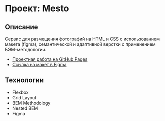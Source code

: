 # Проект: Mesto

## Описание

Сервис для размещения фотографий на HTML и CSS с использованием макета (figma), семантической и адаптивной верстки с применением БЭМ-методологии.

- [Проектная работа на GitHub Pages](https://floluttrell.github.io/mesto-project-bootcamp/)
- [Ссылка на макет в Figma](https://www.figma.com/file/2cn9N9jSkmxD84oJik7xL7/JavaScript.-Sprint-4?node-id=0%3A1)

## Технологии

- Flexbox
- Grid Layout
- BEM Methodology
- Nested BEM
- Figma
